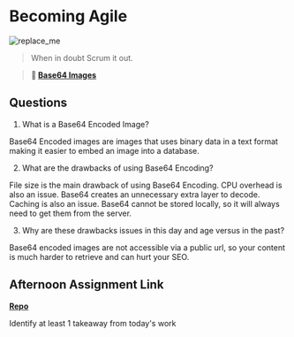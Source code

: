 # Becoming Agile

![replace_me](https://codeworks.blob.core.windows.net/public/assets/img/illustrations/placeholder.svg)

> When in doubt Scrum it out.

> **📖 [Base64 Images](https://codeworksacademy.com/fs-student-guide/resources/wk8-9/06-Base64)**

## Questions

1. What is a Base64 Encoded Image?

Base64 Encoded images are images that uses binary data in a text format making it easier to embed an image into a database. 

2. What are the drawbacks of using Base64 Encoding?

File size is the main drawback of using Base64 Encoding. CPU overhead is also an issue. Base64 creates an unnecessary extra layer to decode. Caching is also an issue. Base64 cannot be stored locally, so it will always need to get them from the server. 

3. Why are these drawbacks issues in this day and age versus in the past?

Base64 encoded images are not accessible via a public url, so your content is much harder to retrieve and can hurt your SEO. 

## Afternoon Assignment Link

**[Repo](https://github.com/Max-Ball/<ASSIGNMENT_REPO>)**

Identify at least 1 takeaway from today's work
